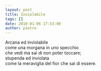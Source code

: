 ```yaml
---
layout: post
title: Inviolabile
tags: []
date: 2010-01-06 17:53:00
author: pietro
---
```

Arcana ed inviolabile<br/>come una morgana in uno specchio<br/>che vedi ma sai di non poter toccare;<br/>stupenda ed inviolata<br/>come la meraviglia del fior che sai di essere.
